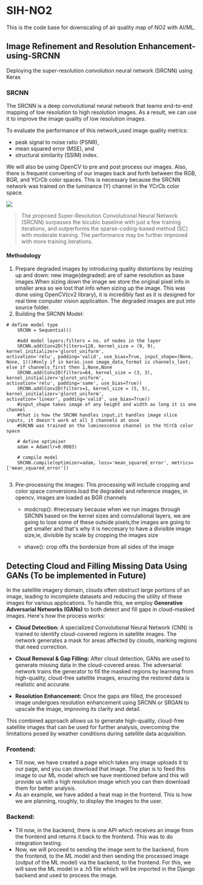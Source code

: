 # SIH-NO2
This is the code base for downscaling of air quality map of NO2 with AI/ML.

## Image Refinement and Resolution Enhancement-using-SRCNN
Deploying the super-resolution convolution neural network (SRCNN) using Keras 

### SRCNN
The SRCNN is a deep convolutional neural network that learns end-to-end mapping of low resolution to high resolution images. As a result, we can use it to improve the image quality of low resolution images.

To evaluate the performance of this network,used image quality metrics:
- peak signal to noise ratio (PSNR), 
- mean squared error (MSE), and 
- structural similarity (SSIM) index.

We will also be using OpenCV to pre and post process our images. Also, there is frequent converting of our images back and forth between the RGB, BGR, and YCrCb color spaces. This is necessary because the SRCNN network was trained on the luminance (Y) channel in the YCrCb color space.

![](http://mmlab.ie.cuhk.edu.hk/projects/SRCNN/img/figure1.png)<br/>
>The proposed Super-Resolution Convolutional Neural Network (SRCNN) surpasses the bicubic baseline with just a few training iterations, and outperforms the sparse-coding-based method (SC) with moderate training. The performance may be further improved with more training iterations.

#### Methodology
1. Prepare degraded images by introducing quality distortions by resizing up and down: new image(degraded) are of same resolution as base images.When sizing down the image we store the original pixel info in smaller area so we lost that info when sizing up the image. This was done using OpenCV(cv2 library), it is incredibly fast as it is designed for real time computer vision application. The degraded images are put into source folder.
2. Building the SRCNN Model:<br/>
```
# define model type
    SRCNN = Sequential()
    
    #add model layers;filters = no. of nodes in the layer
    SRCNN.add(Conv2D(filters=128, kernel_size = (9, 9), kernel_initializer='glorot_uniform',                     activation='relu', padding='valid', use_bias=True, input_shape=(None, None, 1)))#only if in keras.json image_data_format is channels_last; else if channels_first then 1,None,None
    SRCNN.add(Conv2D(filters=64, kernel_size = (3, 3), kernel_initializer='glorot_uniform',                     activation='relu', padding='same', use_bias=True))
    SRCNN.add(Conv2D(filters=1, kernel_size = (5, 5), kernel_initializer='glorot_uniform',                     activation='linear', padding='valid', use_bias=True))
    #input_shape takes image of any height and width as long it is one channel
    #that is how the SRCNN handles input,it handles image slice inputs, it doesn't work at all 3 channels at once
    #SRCNN was trained on the luminescence channel in the YCrCb color space 
    
    # define optimizer
    adam = Adam(lr=0.0003)
    
    # compile model
    SRCNN.compile(optimizer=adam, loss='mean_squared_error', metrics=['mean_squared_error'])
    
```
3. Pre-processing the images: This processing will include cropping and color space conversions.load the degraded and reference images, in opencv, images are loaded as BGR channels
   
   - modcrop(): #necessary because when we run images through SRCNN based on the kernel sizes and convulational layers, we are going to lose some of these outside pixels,the images are going to get smaller and that's why it is neccesary to have a divisible image size,ie, divisible by scale by cropping the images size
  
   - shave(): crop offs the bordersize from all sides of the image
## Detecting Cloud and Filling Missing Data Using GANs (To be implemented in Future)

In the satellite imagery domain, clouds often obstruct large portions of an image, leading to incomplete datasets and reducing the utility of these images for various applications. To handle this, we employ **Generative Adversarial Networks (GANs)** to both detect and fill gaps in cloud-masked images. Here's how the process works:

- **Cloud Detection:** A specialized Convolutional Neural Network (CNN) is trained to identify cloud-covered regions in satellite images. The network generates a mask for areas affected by clouds, marking regions that need correction.
  
- **Cloud Removal & Gap Filling:** After cloud detection, GANs are used to generate missing data in the cloud-covered areas. The adversarial network trains the generator to fill the masked regions by learning from high-quality, cloud-free satellite images, ensuring the restored data is realistic and accurate.
  
- **Resolution Enhancement:** Once the gaps are filled, the processed image undergoes resolution enhancement using SRCNN or SRGAN to upscale the image, improving its clarity and detail.
  
This combined approach allows us to generate high-quality, cloud-free satellite images that can be used for further analysis, overcoming the limitations posed by weather conditions during satellite data acquisition.

### Frontend:
- Till now, we have created a page which takes any image uploads it to our page, and you can download that image. The plan is to feed this image to our ML model which we have mentioned before and this will provide us with a high resolution image which you can then download them for better analysis.
- As an example, we have added a heat map in the frontend. This is how we are planning, roughly, to display the images to the user.

### Backend:
- Till now, in the backend, there is one API which receives an image from the frontend and returns it back to the frontend. This was to do integration testing.
- Now, we will proceed to sending the image sent to the backend, from the frontend, to the ML model and then sending the processed image (output of the ML model) via the backend, to the frontend. For this, we will save the ML model in a .h5 file whiich will be imported in the Django backend and used to process the image.
